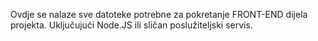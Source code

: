 Ovdje se nalaze sve datoteke potrebne za pokretanje FRONT-END dijela projekta.
Uključujući Node.JS ili sličan poslužiteljski servis.